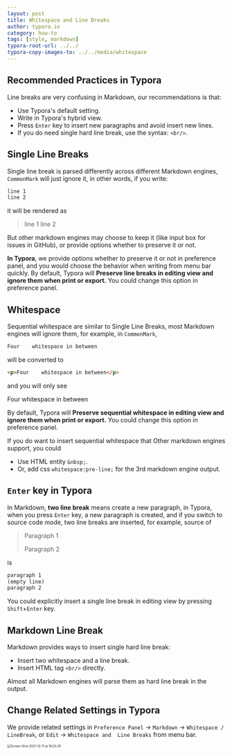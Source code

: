 ```yaml
---
layout: post
title: Whitespace and Line Breaks
author: typora.io
category: how-to
tags: [style, markdown]
typora-root-url: ../../
typora-copy-images-to: ../../media/whitespace
---
```


## Recommended Practices in Typora

Line breaks are very confusing in Markdown, our recommendations is that: 

- Use Typora's default setting.
- Write in Typora's hybrid view.
- Press `Enter` key to insert new paragraphs and avoid insert new lines. 
- If you do need single hard line break, use the syntax: `<br/>`.

## Single Line Breaks

Single line break is parsed differently across different Markdown engines, `CommonMark` will just ignore it, in other words, if you write:

```markdown
line 1
line 2
```

it will be rendered as

>  line 1 line 2

But other markdown engines may choose to keep it (like input box for issues in GitHub), or provide options whether to preserve it or not.

**In Typora**, we provide options whether to preserve it or not in preference panel, and you would choose the behavior when writing from menu bar quickly. By default, Typora will **Preserve line breaks in editing view and ignore them when print or export.** You could change this option in preference panel.

## Whitespace

Sequential whitespace are similar to Single Line Breaks, most Markdown engines will ignore them, for example, in `CommonMark`,

```markdown
Four    whitespace in between
```

will be converted to

```html
<p>Four    whitespace in between</p>
```

and you will only see

Four whitespace in between

By default, Typora will **Preserve sequential whitespace in editing view and ignore them when print or export.** You could change this option in preference panel.

If you do want to insert sequential whitespace that Other markdown engines support, you could

- Use HTML entity `&nbsp;`.
- Or, add css `whitespace:pre-line;` for the 3rd markdown engine output.

## `Enter` key in Typora

In Markdown, **two line break** means create a new paragraph, in Typora, when you press `Enter` key, a new paragraph is created, and if you switch to source code mode, two line breaks are inserted, for example, source of

> Paragraph 1
>
> Paragraph 2

is

```markdown
paragraph 1
(empty line)
paragraph 2
```

You could explicitly insert a single line break in editing view by pressing `Shift`+`Enter` key.

## Markdown Line Break

Markdown provides ways to insert single hard line break:

- Insert two whitespace and a line break.
- Insert HTML tag `<br/>` directly.

Almost all Markdown engines will parse them as hard line break in the output.

## Change Related Settings in Typora

We provide related settings in `Preference Panel` → `Markdown` → `Whitespace / LineBreak`,  or `Edit` -> `Whitespace and  Line Breaks` from menu bar.

<img src="/media/whitespace/Screen Shot 2021-12-11 at 16.03.29.png" alt="Screen Shot 2021-12-11 at 16.03.29" style="zoom:50%;" />
